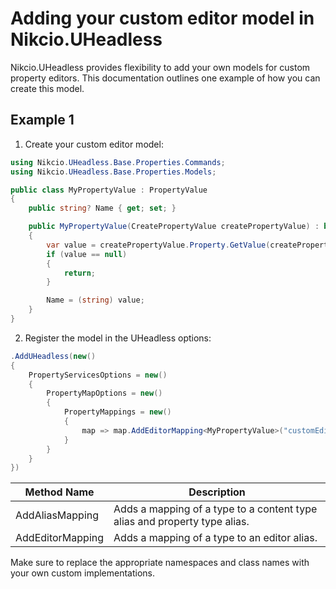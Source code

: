 # Adding your custom editor model in Nikcio.UHeadless

Nikcio.UHeadless provides flexibility to add your own models for custom property editors. This documentation outlines one example of how you can create this model.

## Example 1

1. Create your custom editor model:

```csharp
using Nikcio.UHeadless.Base.Properties.Commands;
using Nikcio.UHeadless.Base.Properties.Models;

public class MyPropertyValue : PropertyValue
{
    public string? Name { get; set; }

    public MyPropertyValue(CreatePropertyValue createPropertyValue) : base(createPropertyValue)
    {
        var value = createPropertyValue.Property.GetValue(createPropertyValue.Culture);
        if (value == null)
        {
            return;
        }

        Name = (string) value;
    }
}
```

2. Register the model in the UHeadless options:

```csharp
.AddUHeadless(new()
{
    PropertyServicesOptions = new()
    {
        PropertyMapOptions = new()
        {
            PropertyMappings = new()
            {
                map => map.AddEditorMapping<MyPropertyValue>("customEditor")
            }
        }
    }
})
```

| Method Name       | Description                                                                    |
|-------------------|--------------------------------------------------------------------------------|
| AddAliasMapping   | Adds a mapping of a type to a content type alias and property type alias.      |
| AddEditorMapping  | Adds a mapping of a type to an editor alias.                                   |

Make sure to replace the appropriate namespaces and class names with your own custom implementations.